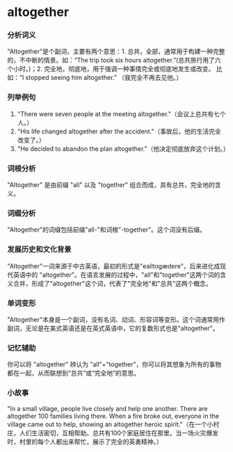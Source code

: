# altogether

### 分析词义

  

"Altogether"是个副词，主要有两个意思：1. 总共，全部，通常用于构建一种完整的，不中断的情景。如：“The trip took six hours altogether.”(总共旅行用了六个小时。)；2. 完全地，彻底地，用于强调一种事情完全或彻底地发生或改变。 比如：“I stopped seeing him altogether.” （我完全不再去见他。）

  

### 列举例句

  

1.  "There were seven people at the meeting altogether."（会议上总共有七个人。）
2.  "His life changed altogether after the accident."（事故后，他的生活完全改变了。）
3.  "He decided to abandon the plan altogether."（他决定彻底放弃这个计划。）

  

### 词根分析

  

"Altogether" 是由前缀 "all" 以及 "together" 组合而成，具有总共，完全地的含义。

  

### 词缀分析

  

"Altogether"的词缀包括前缀"all-"和词根"-together"。这个词没有后缀。

  

### 发展历史和文化背景

  

"Altogether"一词来源于中古英语，最初的形式是"ealltogædere"，后来进化成现代英语中的 "altogether"。在语言发展的过程中，"all"和"together"这两个词的含义合并，形成了"altogether"这个词，代表了"完全地"和"总共"这两个概念。

  

### 单词变形

  

"Altogether"本身是一个副词，没有名词、动词、形容词等变形。这个词通常用作副词，无论是在美式英语还是在英式英语中，它的复数形式也是"altogether"。

  

### 记忆辅助

  

你可以将 "altogether" 辨认为 "all"+"together"，你可以将其想象为所有的事物都在一起，从而联想到“总共”或“完全地”的意思。

  

### 小故事

  

"In a small village, people live closely and help one another. There are altogether 100 families living there. When a fire broke out, everyone in the village came out to help, showing an altogether heroic spirit."（在一个小村庄，人们生活密切，互相帮助。总共有100个家庭居住在那里。当一场火灾爆发时，村里的每个人都出来帮忙，展示了完全的英勇精神。）
